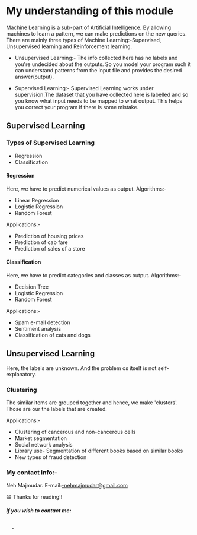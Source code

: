 # My understanding of this module
Machine Learning is a sub-part of Artificial Intelligence. By allowing machines to learn a pattern, we can make predictions on the new queries.
There are mainly three types of Machine Learning:-Supervised, Unsupervised learning and Reinforcement learning.
* Unsupervised Learning:- The info collected here has no labels and you're undecided about the outputs. So you model your program such it can understand patterns from the input file and provides the desired answer(output).

* Supervised Learning:- Supervised Learning works under supervision.The dataset that you have collected here is labelled and so you know what input needs to be mapped to what output. This helps you correct your program if there is some mistake.
## Supervised Learning
### Types of Supervised Learning
* Regression
* Classification
#### Regression
Here, we have to predict numerical values as output.
Algorithms:-
* Linear Regression
* Logistic Regression
* Random Forest

Applications:-
* Prediction of housing prices
* Prediction of cab fare
* Prediction of sales of a store
#### Classification
Here, we have to predict categories and classes as output.
Algorithms:-
* Decision Tree
* Logistic Regression
* Random Forest

Applications:-
* Spam e-mail detection
* Sentiment analysis
* Classification of cats and dogs

## Unsupervised Learning
Here, the labels are unknown. And the problem os itself is not self-explanatory.

### Clustering
The similar items are grouped together and hence, we make 'clusters'. Those are our the labels that are created.

Applications:-
* Clustering of cancerous and non-cancerous cells
* Market segmentation
* Social network analysis
* Library use- Segmentation of different books based on similar books
* New types of fraud detection

### My contact info:-
Neh Majmudar. 
E-mail:-nehmajmudar@gmail.com

😄 Thanks for reading!!
##### If you wish to contact me:
<a href="https://www.linkedin.com/in/neh-majmudar-3828a116a/">
  <img width="16px" src="https://cdn.jsdelivr.net/npm/simple-icons@v3/icons/linkedin.svg"/> 
</a>                                                                           
<a href="https://github.com/Lewy09-Tm25/Lewy09-Tm25/blob/main/README.md">
  <img width="16px" src="https://cdn.jsdelivr.net/npm/simple-icons@v3/icons/github.svg"/> 
</a>                                                                           
                                                                             
                                                                          
